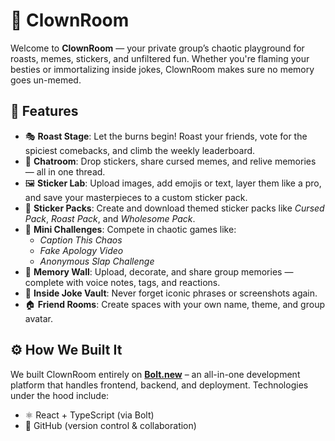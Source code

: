 # 🤡 ClownRoom

Welcome to **ClownRoom** — your private group’s chaotic playground for roasts, memes, stickers, and unfiltered fun. Whether you're flaming your besties or immortalizing inside jokes, ClownRoom makes sure no memory goes un-memed.

## 🌟 Features

- 🎭 **Roast Stage**: Let the burns begin! Roast your friends, vote for the spiciest comebacks, and climb the weekly leaderboard.
- 💬 **Chatroom**: Drop stickers, share cursed memes, and relive memories — all in one thread.
- 🖼️ **Sticker Lab**: Upload images, add emojis or text, layer them like a pro, and save your masterpieces to a custom sticker pack.
- 🎒 **Sticker Packs**: Create and download themed sticker packs like *Cursed Pack*, *Roast Pack*, and *Wholesome Pack*.
- 🎲 **Mini Challenges**: Compete in chaotic games like:
  - *Caption This Chaos*
  - *Fake Apology Video*
  - *Anonymous Slap Challenge*
- 📸 **Memory Wall**: Upload, decorate, and share group memories — complete with voice notes, tags, and reactions.
- 🧠 **Inside Joke Vault**: Never forget iconic phrases or screenshots again.
- 🏠 **Friend Rooms**: Create spaces with your own name, theme, and group avatar.

## ⚙️ How We Built It

We built ClownRoom entirely on [**Bolt.new**](https://bolt.new) – an all-in-one development platform that handles frontend, backend, and deployment. Technologies under the hood include:

- ⚛️ React + TypeScript (via Bolt)
- 🔗 GitHub (version control & collaboration)
